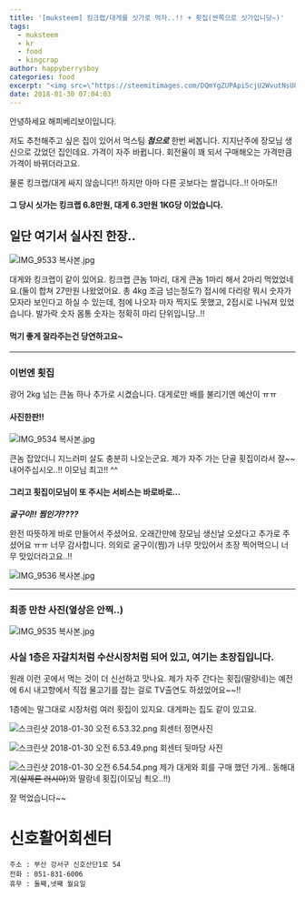 ```yaml
---
title: '[muksteem] 킹크랩/대게를 싯가로 먹자..!! + 횟집(싼쪽으로 싯가입니당~)'
tags:
  - muksteem
  - kr
  - food
  - kingcrap
author: happyberrysboy
categories: food
excerpt: "<img src=\"https://steemitimages.com/DQmYgZUPApiScjU2WvutNsU8tTg2nvqoobxNUscLTB4eDCh/IMG_9533%20%E1%84%87%E1%85%A9%E1%86%A8%E1%84%89%E1%85%A1%E1%84%87%E1%85%A9%E1%86%AB.jpg\" />\r\n안녕하세요 해피베리보이입니다.  저도 추천해주고 싶은 집이 있어서 먹스팀 ***첨으로*** 한번 써봅니다. 지지난주에 장모님 생신으로 갔었던 집인데요. 가격이 자주 바뀝니다. 회전율이 꽤 되서 구매해오는 가격만큼 가격이 바뀌더라고요.  물론 킹크랩/대게 싸지 않숩니다!! 하지만 아마 다른 곳보다는 쌀겁니다..!! 아마도!!  #### 그 당시 싯가는 킹크랩....."
date: 2018-01-30 07:04:03
---
```


안녕하세요 해피베리보이입니다.

저도 추천해주고 싶은 집이 있어서 먹스팀 ***첨으로*** 한번 써봅니다.
지지난주에 장모님 생신으로 갔었던 집인데요.
가격이 자주 바뀝니다. 회전율이 꽤 되서 구매해오는 가격만큼 가격이 바뀌더라고요.

물론 킹크랩/대게 싸지 않숩니다!! 하지만 아마 다른 곳보다는 쌀겁니다..!! 아마도!!

#### 그 당시 싯가는 킹크랩 6.8만원, 대게 6.3만원 1KG당 이었습니다.

## 일단 여기서 실사진 한장..

![IMG_9533 복사본.jpg](https://steemitimages.com/DQmYgZUPApiScjU2WvutNsU8tTg2nvqoobxNUscLTB4eDCh/IMG_9533％20％E1％84％87％E1％85％A9％E1％86％A8％E1％84％89％E1％85％A1％E1％84％87％E1％85％A9％E1％86％AB.jpg)

대게와 킹크랩이 같이 있어요. 킹크랩 큰놈 1마리, 대게 큰놈 1마리 해서 2마리 먹었었네요.(둘이 합쳐 27만원 나왔었어요. 총 4kg 조금 넘는정도?)
접시에 다리랑 뭐시 숫자가 모자라 보인다고 하실 수 있는데, 첨에 나오자 마자 찍지도 못했고, 2접시로 나눠져 있었습니다.
발가락 숫자 몸통 숫자는 정확히 마리 단위입니당..!!
#### 먹기 좋게 잘라주는건 당연하고요~

___

### 이번엔 횟집

광어 2kg 넘는 큰놈 하나 추가로 시켰습니다. 대게로만 배를 불리기엔 예산이 ㅠㅠ

#### 사진한판!!
![IMG_9534 복사본.jpg](https://steemitimages.com/DQmUCWVxEsVfoNhwwxaFf8d3nwdwUce6Uhs1JxRkxwTG1ok/IMG_9534％20％E1％84％87％E1％85％A9％E1％86％A8％E1％84％89％E1％85％A1％E1％84％87％E1％85％A9％E1％86％AB.jpg)

큰놈 잡았더니 지느러미 살도 충분히 나오는군요.
제가 자주 가는 단골 횟집이라서 잘~~ 내어주십시오..!! 이모님 최고!! ^^

#### 그리고 횟집이모님이 또 주시는 서비스는 바로바로...
***굴구이!! 찜인가????***

완전 따뜻하게 바로 만들어서 주셨어요. 오래간만에 장모님 생신날 오셨다고 추가로 주셨어요 ㅠㅠ 너무 감사합니다.
의외로 굴구이(찜)가 너무 맛있어서 초장 찍어먹으니 너무 맛있더라고요..!!


![IMG_9536 복사본.jpg](https://steemitimages.com/DQmQd8Fh5V4DSFfe14Y1jksRbj2KFYD66p9THdCmg3edkdJ/IMG_9536％20％E1％84％87％E1％85％A9％E1％86％A8％E1％84％89％E1％85％A1％E1％84％87％E1％85％A9％E1％86％AB.jpg)


___

### 최종 만찬 사진(옆상은 안찍..)

![IMG_9535 복사본.jpg](https://steemitimages.com/DQmVN3siTv525myFPoRy1jUmB8EpwpUCF8JDvE2YwharSuk/IMG_9535％20％E1％84％87％E1％85％A9％E1％86％A8％E1％84％89％E1％85％A1％E1％84％87％E1％85％A9％E1％86％AB.jpg)

### 사실 1층은 자갈치처럼 수산시장처럼 되어 있고, 여기는 초장집입니다.
원래 이런 곳에서 먹는 것이 더 신선하고 맛나요.
제가 자주 간다는 횟집(딸랑네)는 예전에 6시 내고향에서 직접 물고기를 잡는 걸로 TV출연도 하셨었어요~~!!

1층에는 말그대로 시장처럼 여러 횟집이 있지요. 대게파는 집도 같이 있고요.

![스크린샷 2018-01-30 오전 6.53.32.png](https://steemitimages.com/DQmTvpyjGSRjszQ9rDcNA5XAVzXAYQyYDp5cu7uVBzq7r94/％E1％84％89％E1％85％B3％E1％84％8F％E1％85％B3％E1％84％85％E1％85％B5％E1％86％AB％E1％84％89％E1％85％A3％E1％86％BA％202018-01-30％20％E1％84％8B％E1％85％A9％E1％84％8C％E1％85％A5％E1％86％AB％206.53.32.png)
회센터 정면사진

![스크린샷 2018-01-30 오전 6.53.49.png](https://steemitimages.com/DQmcgZfhexSiQN9Auodzp5FEpycEai7pypCJWCMnzjCBbAr/％E1％84％89％E1％85％B3％E1％84％8F％E1％85％B3％E1％84％85％E1％85％B5％E1％86％AB％E1％84％89％E1％85％A3％E1％86％BA％202018-01-30％20％E1％84％8B％E1％85％A9％E1％84％8C％E1％85％A5％E1％86％AB％206.53.49.png)
회센터 뒷마당 사진

![스크린샷 2018-01-30 오전 6.54.54.png](https://steemitimages.com/DQmWT7g8hxCqWkgbBpXFKL91EshqSv79LRCcZbSkudAhhs7/％E1％84％89％E1％85％B3％E1％84％8F％E1％85％B3％E1％84％85％E1％85％B5％E1％86％AB％E1％84％89％E1％85％A3％E1％86％BA％202018-01-30％20％E1％84％8B％E1％85％A9％E1％84％8C％E1％85％A5％E1％86％AB％206.54.54.png)
제가 대게와 회를 구매 했던 가게.. 동해대게(~~실제론 러시아~~)와 딸랑네 횟집(이모님 쵝오..!!)

잘 먹었습니다~~

# 신호활어회센터

```
주소 : 부산 강서구 신호산단1로 54
전화 : 051-831-6006
휴무 : 둘째,넷째 월요일
```